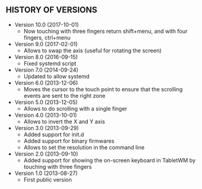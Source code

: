 ## HISTORY OF VERSIONS ##
* Version 10.0 (2017-10-01)
   * Now touching with three fingers return shift+menu, and with four fingers, ctrl+menu
* Version 9.0 (2017-02-01)
   * Allows to swap the axis (useful for rotating the screen)
* Version 8.0 (2016-09-15)
   * Fixed systemd script
* Version 7.0 (2014-09-24)
   * Updated to allow systemd
* Version 6.0 (2013-12-06)
   * Moves the cursor to the touch point to ensure that the scrolling events are sent to the right zone
* Version 5.0 (2013-12-05)
   * Allows to do scrolling with a single finger
* Version 4.0 (2013-10-01)
   * Allows to invert the X and Y axis
* Version 3.0 (2013-09-29)
   * Added support for init.d
   * Added support for binary firmwares
   * Allows to set the resolution in the command line
* Version 2.0 (2013-09-10)
   * Added support for showing the on-screen keyboard in TabletWM by touching with three fingers
* Version 1.0 (2013-08-27)
   * First public version
